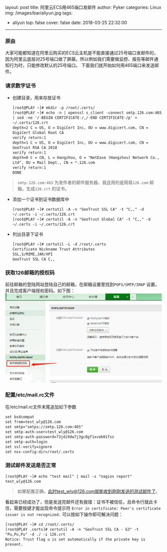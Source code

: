 layout: post
title: 阿里云ECS用465端口发邮件
author: Pyker
categories: Linux
img: /images/bar/aliyun.jpg
tags:
  - aliyun
top: false
cover: false
date: 2018-03-25 22:32:00
---
### 原由
大家可能都知道在阿里云购买的ECS云主机是不能直接通过25号端口发邮件的，因为阿里云底层对25号端口做了屏蔽。所以例如我们需要做监控、报告等邮件通知行为时，只能修改默认的25号端口。
下面我们就开始如何用465端口来发送邮件。

### 请求数字证书
* 创建目录，用来存放证书

	  [root@PLAY ~]# mkdir -p /root/.certs/
	  [root@PLAY ~]# echo -n | openssl s_client -connect smtp.126.com:465 | sed -ne '/-BEGIN CERTIFICATE-/,/-END CERTIFICATE-/p' > ~/.certs/126.crt
	  depth=2 C = US, O = DigiCert Inc, OU = www.digicert.com, CN = DigiCert Global Root CA
	  verify return:1
	  depth=1 C = US, O = DigiCert Inc, OU = www.digicert.com, CN = GeoTrust RSA CA 2018
	  verify return:1
	  depth=0 C = CN, L = Hangzhou, O = "NetEase (Hangzhou) Network Co., Ltd", OU = Mail Dept., CN = *.126.com
	  verify return:1
	  DONE
> `smtp.126.com:465` 为发件者的邮件服务器，我这用的是网易`126.com` 邮箱。生成`126.crt` 的证书。

* 添加一个证书到证书数据库中

	  [root@PLAY ~]# certutil -A -n "GeoTrust SSL CA" -t "C,," -d ~/.certs -i ~/.certs/126.crt
	  [root@PLAY ~]# certutil -A -n "GeoTrust Global CA" -t "C,," -d ~/.certs -i ~/.certs/126.crt
	 
* 列出目录下证书

	  [root@PLAY ~]# certutil -L -d /root/.certs
	  Certificate Nickname Trust Attributes
	  SSL,S/MIME,JAR/XPI
	  GeoTrust SSL CA C,,
### 获取126邮箱的授权码
前往邮箱的登陆网站登陆自己的邮箱，在邮箱设置里找到`POP3/SMTP/IMAP` 设置，并且完成客户端授权密码。如下图：
![邮箱授权码](/images/pic/shouquanma.png)

### 配置/etc/mail.rc文件
在/etc/mail.rc文件末尾追加如下参数
```
set bsdcompat
set from=test_wly@126.com
set smtp="smtps://smtp.126.com:465"
set smtp-auth-user=test_wly@126.com
set smtp-auth-password=73jdi9dw7j3gc8gf1xvak01fss
set smtp-auth=login
set ssl-verify=ignore
set nss-config-dir=/root/.certs
```

### 测试邮件发送是否正常
```
[root@PLAY ~]# echo "test mail" | mail -s "nagios report" test_wly@126.com
```
>如果配置正确，此时test_wly@126.com就能收到刚刚发送的测试邮件了。

看起来已经成功了，但是发送完邮件还有报错：证书不被信任，且命令行就此卡住，需要按键才能出现命令提示符
`Error in certificate: Peer's certificate issuer is not recognized.` 
可以按如下操作即可解决问题：
```
[root@PLAY ~]# cd /root/.certs/
[root@PLAY .certs]# certutil -A -n "GeoTrust SSL CA - G3" -t "Pu,Pu,Pu" -d ./ -i 126.crt 
Notice: Trust flag u is set automatically if the private key is present.
```